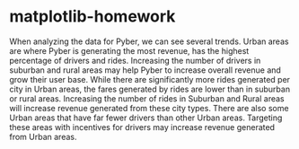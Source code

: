 # matplotlib-homework

When analyzing the data for Pyber, we can see several trends. Urban areas are where Pyber is generating the most revenue, has the highest percentage of drivers and rides.  Increasing the number of drivers in suburban and rural areas may help Pyber to increase overall revenue and grow their user base. While there are significantly more rides generated per city in Urban areas, the fares generated by rides are lower than in suburban or rural areas.  Increasing the number of rides in Suburban and Rural areas will increase revenue generated from these city types.  There are also some Urban areas that have far fewer drivers than other Urban areas.  Targeting these areas with incentives for drivers may increase revenue generated from Urban areas.
